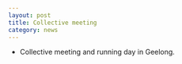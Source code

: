 ```yaml
---
layout: post
title: Collective meeting
category: news
---
```


* Collective meeting and running day in Geelong.